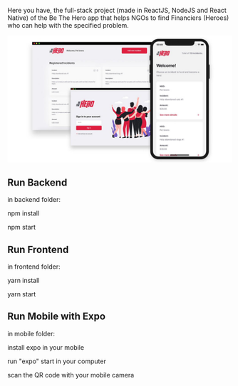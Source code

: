 Here you have, the full-stack project (made in ReactJS, NodeJS and React Native) of the Be The Hero app that helps NGOs to find Financiers (Heroes) who can help with the specified problem.

![](be-the-hero-image.jpg)


## Run Backend

in backend folder:

npm install

npm start

## Run Frontend
in frontend folder:

yarn install

yarn start

## Run Mobile with Expo

in mobile folder:

install expo in your mobile

run "expo" start in your computer 

scan the QR code with your mobile camera
